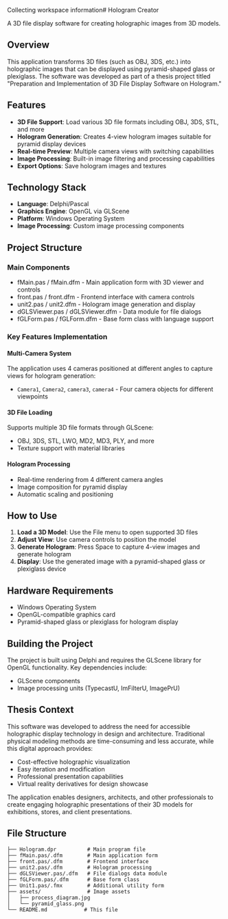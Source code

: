 Collecting workspace information# Hologram Creator

A 3D file display software for creating holographic images from 3D models.

## Overview

This application transforms 3D files (such as OBJ, 3DS, etc.) into holographic images that can be displayed using pyramid-shaped glass or plexiglass. The software was developed as part of a thesis project titled "Preparation and Implementation of 3D File Display Software on Hologram."

## Features

- **3D File Support**: Load various 3D file formats including OBJ, 3DS, STL, and more
- **Hologram Generation**: Creates 4-view hologram images suitable for pyramid display devices
- **Real-time Preview**: Multiple camera views with switching capabilities
- **Image Processing**: Built-in image filtering and processing capabilities
- **Export Options**: Save hologram images and textures

## Technology Stack

- **Language**: Delphi/Pascal
- **Graphics Engine**: OpenGL via GLScene
- **Platform**: Windows Operating System
- **Image Processing**: Custom image processing components

## Project Structure

### Main Components

- fMain.pas / fMain.dfm - Main application form with 3D viewer and controls
- front.pas / front.dfm - Frontend interface with camera controls
- unit2.pas / unit2.dfm - Hologram image generation and display
- dGLSViewer.pas / dGLSViewer.dfm - Data module for file dialogs
- fGLForm.pas / fGLForm.dfm - Base form class with language support

### Key Features Implementation

#### Multi-Camera System
The application uses 4 cameras positioned at different angles to capture views for hologram generation:
- `Camera1`, `Camera2`, `camera3`, `camera4` - Four camera objects for different viewpoints

#### 3D File Loading
Supports multiple 3D file formats through GLScene:
- OBJ, 3DS, STL, LWO, MD2, MD3, PLY, and more
- Texture support with material libraries

#### Hologram Processing
- Real-time rendering from 4 different camera angles
- Image composition for pyramid display
- Automatic scaling and positioning

## How to Use

1. **Load a 3D Model**: Use the File menu to open supported 3D files
2. **Adjust View**: Use camera controls to position the model
3. **Generate Hologram**: Press Space to capture 4-view images and generate hologram
4. **Display**: Use the generated image with a pyramid-shaped glass or plexiglass device

## Hardware Requirements

- Windows Operating System
- OpenGL-compatible graphics card
- Pyramid-shaped glass or plexiglass for hologram display

## Building the Project

The project is built using Delphi and requires the GLScene library for OpenGL functionality. Key dependencies include:
- GLScene components
- Image processing units (TypecastU, ImFilterU, ImagePrU)

## Thesis Context

This software was developed to address the need for accessible holographic display technology in design and architecture. Traditional physical modeling methods are time-consuming and less accurate, while this digital approach provides:

- Cost-effective holographic visualization
- Easy iteration and modification
- Professional presentation capabilities
- Virtual reality derivatives for design showcase

The application enables designers, architects, and other professionals to create engaging holographic presentations of their 3D models for exhibitions, stores, and client presentations.

## File Structure

```
├── Hologram.dpr          # Main program file
├── fMain.pas/.dfm        # Main application form
├── front.pas/.dfm        # Frontend interface
├── unit2.pas/.dfm        # Hologram processing
├── dGLSViewer.pas/.dfm   # File dialogs data module
├── fGLForm.pas/.dfm      # Base form class
├── Unit1.pas/.fmx        # Additional utility form
├── assets/               # Image assets
│   ├── process_diagram.jpg
│   └── pyramid_glass.png
└── README.md            # This file
